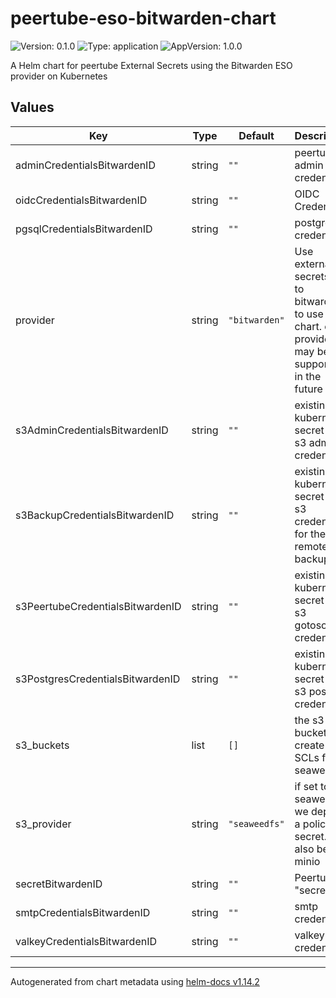 # peertube-eso-bitwarden-chart

![Version: 0.1.0](https://img.shields.io/badge/Version-0.1.0-informational?style=flat-square) ![Type: application](https://img.shields.io/badge/Type-application-informational?style=flat-square) ![AppVersion: 1.0.0](https://img.shields.io/badge/AppVersion-1.0.0-informational?style=flat-square)

A Helm chart for peertube External Secrets using the Bitwarden ESO provider on Kubernetes

## Values

| Key | Type | Default | Description |
|-----|------|---------|-------------|
| adminCredentialsBitwardenID | string | `""` | peertube admin credentials |
| oidcCredentialsBitwardenID | string | `""` | OIDC Credentials |
| pgsqlCredentialsBitwardenID | string | `""` | postgres credentials |
| provider | string | `"bitwarden"` | Use external secrets. Set to bitwarden to use this chart. other providers may be supported in the future |
| s3AdminCredentialsBitwardenID | string | `""` | existing kubernetes secret with s3 admin credentials |
| s3BackupCredentialsBitwardenID | string | `""` | existing kubernetes secret with s3 credentials for the remote backups |
| s3PeertubeCredentialsBitwardenID | string | `""` | existing kubernetes secret with s3 gotosocial credentials |
| s3PostgresCredentialsBitwardenID | string | `""` | existing kubernetes secret with s3 postgres credentials |
| s3_buckets | list | `[]` | the s3 buckets to create SCLs for in seaweedFS |
| s3_provider | string | `"seaweedfs"` | if set to seaweedfs we deploy a policy secret. can also be minio |
| secretBitwardenID | string | `""` | Peertube "secret" |
| smtpCredentialsBitwardenID | string | `""` | smtp credentials |
| valkeyCredentialsBitwardenID | string | `""` | valkey credentials |

----------------------------------------------
Autogenerated from chart metadata using [helm-docs v1.14.2](https://github.com/norwoodj/helm-docs/releases/v1.14.2)
